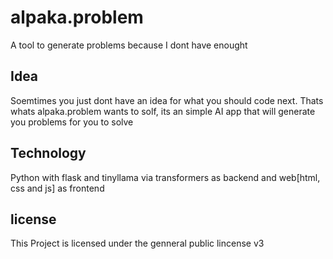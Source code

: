 # alpaka.problem
A tool to generate problems because I dont have enought
## Idea
Soemtimes you just dont have an idea for what you should code next. Thats whats alpaka.problem wants to solf, its an simple AI app that will generate you problems for you to solve
## Technology
Python with flask and tinyllama via transformers as backend and web[html, css and js] as frontend
## license
This Project is licensed under the genneral public lincense v3
